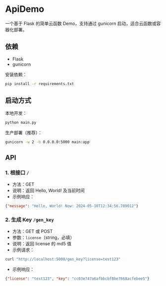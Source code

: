 # ApiDemo

一个基于 Flask 的简单云函数 Demo，支持通过 gunicorn 启动，适合云函数或容器化部署。

## 依赖

- Flask
- gunicorn

安装依赖：
```bash
pip install -r requirements.txt
```

## 启动方式

本地开发：
```bash
python main.py
```

生产部署（推荐）：
```bash
gunicorn -w 2 -b 0.0.0.0:5000 main:app
```

## API

### 1. 根接口 `/`
- 方法：GET
- 说明：返回 Hello, World! 及当前时间
- 示例响应：
```json
{"message": "Hello, World! Now: 2024-05-10T12:34:56.789012"}
```

### 2. 生成 Key `/gen_key`
- 方法：GET 或 POST
- 参数：`license`（string，必填）
- 说明：返回 license 的 md5 值
- 示例请求：
```bash
curl "http://localhost:5000/gen_key?license=test123"
```
- 示例响应：
```json
{"license": "test123", "key": "cc03e747a6afbbcbf8be7668acfebee5"}
```